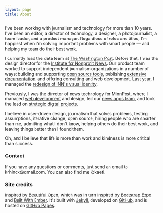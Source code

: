 ```yaml
---
layout: page
title: About
---
```


I've been working with journalism and technology for more than 10 years. I've been an editor, a director of technology, a designer, a photojournalist, a team leader, and a product manager. Regardless of roles and titles, I'm happiest when I'm solving important problems with smart people — and helping my team do their best work. 

I currently lead the data team at [The Washington Post](https://twitter.com/postgraphics). Before that, I was the design director for the [Institute for Nonprofit News](http://www.inn.org). Our product team worked to support independent journalism organizations in a number of ways: building and supporting [open source tools](http://largoproject.org), publishing [extensive documentation](http://github.com/inn/docs), and offering consulting and web development. Last year, I managed the [redesign of INN's visual identity](http://nerds.inn.org/2015/03/10/how-we-redesigned-inn-in-60-days/).

Previously, I was the director of news technology for MinnPost, where I managed [web development](https://www.minnpost.com/inside-minnpost/2012/02/new-minnpost) and design, led our [news apps team](http://www.minnpost.com/data), and took the lead on [strategic digital projects](https://www.minnpost.com/inside-minnpost/2014/03/minnpost-and-vosd-launch-joint-knight-funded-project-build-membership-and-su).

I believe in user-driven design, journalism that solves problems, testing assumptions, iterative change, open source, hiring people who are smarter than me, admitting what I don't know, helping others do their best work, and leaving things better than I found them. 

Oh, and I believe that life is more than work and kindness is more critical than success.


### Contact
If you have any questions or comments, just send an email to
[krhinck@gmail.com](mailto:krhinck@gmail.com). You can also find me [@kaeti](http://twitter.com/kaeti).

### Site credits
Inspired by [Beautiful Open](http://beautifulopen.com/), which was in turn inspired by [Bootstrap Expo](http://expo.getbootstrap.com/)
and [Built With Ember](http://builtwithember.io/). It's built with
[Jekyll](http://jekyllrb.com), developed on
[GitHub](https://github.com/kaeti), and is hosted
on [GitHub Pages](https://pages.github.com).
